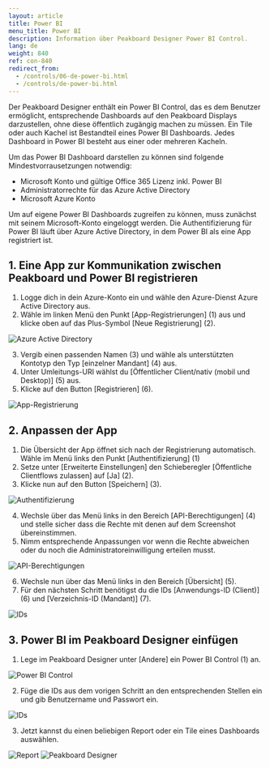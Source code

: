 ```yaml
---
layout: article
title: Power BI  
menu_title: Power BI
description: Information über Peakboard Designer Power BI Control.
lang: de
weight: 840
ref: con-840
redirect_from:
  - /controls/06-de-power-bi.html
  - /controls/de-power-bi.html
---
```


Der Peakboard Designer enthält ein Power BI Control, das es dem Benutzer ermöglicht, entsprechende Dashboards auf den Peakboard Displays darzustellen, ohne diese öffentlich zugängig machen zu müssen. Ein Tile oder auch Kachel ist Bestandteil eines Power BI Dashboards. Jedes Dashboard in Power BI besteht aus einer oder mehreren Kacheln.

Um das Power BI Dashboard darstellen zu können sind folgende Mindestvorrausetzungen notwendig:

* Microsoft Konto und gültige Office 365 Lizenz inkl. Power BI
* Administratorrechte für das Azure Active Directory
* Microsoft Azure Konto

Um auf eigene Power BI Dashboards zugreifen zu können, muss zunächst mit seinem Microsoft-Konto eingeloggt werden. Die Authentifizierung für Power BI läuft über Azure Active Directory, in dem Power BI als eine App registriert ist.

## 1. Eine App zur Kommunikation zwischen Peakboard und Power BI registrieren

1. Logge dich in dein Azure-Konto ein und wähle den Azure-Dienst Azure Active Directory aus.
2. Wähle im linken Menü den Punkt [App-Registrierungen] (1) aus und klicke oben auf das Plus-Symbol [Neue Registrierung] (2).

![Azure Active Directory](/assets/images/Controls/Controls-Power/PowerBI_01.png)

3. Vergib einen passenden Namen (3) und wähle als unterstützten Kontotyp den Typ [einzelner Mandant] (4) aus.
4. Unter Umleitungs-URI wählst du [Öffentlicher Client/nativ (mobil und Desktop)] (5) aus.
5. Klicke auf den Button [Registrieren] (6).

![App-Registrierung](/assets/images/Controls/Controls-Power/PowerBI_02.png)

## 2. Anpassen der App

1. Die Übersicht der App öffnet sich nach der Registrierung automatisch. Wähle im Menü links den Punkt [Authentifizierung] (1)
2. Setze unter [Erweiterte Einstellungen] den Schieberegler [Öffentliche Clientflows zulassen] auf [Ja] (2).
3. Klicke nun auf den Button [Speichern] (3).

![Authentifizierung](/assets/images/Controls/Controls-Power/PowerBI_03.png)

4. Wechsle über das Menü links in den Bereich [API-Berechtigungen] (4) und stelle sicher dass die Rechte mit denen auf dem Screenshot übereinstimmen.
5. Nimm entsprechende Anpassungen vor wenn die Rechte abweichen oder du noch die Administratoreinwilligung erteilen musst.

![API-Berechtigungen](/assets/images/Controls/Controls-Power/PowerBI_04.png)

6. Wechsle nun über das Menü links in den Bereich [Übersicht] (5).
7. Für den nächsten Schritt benötigst du die IDs [Anwendungs-ID (Client)] (6) und [Verzeichnis-ID (Mandant)] (7).

![IDs](/assets/images/Controls/Controls-Power/PowerBI_05.png)

## 3. Power BI im Peakboard Designer einfügen

1. Lege im Peakboard Designer unter [Andere] ein Power BI Control (1) an.

![Power BI Control](/assets/images/Controls/Controls-Power/PowerBI_06.png)

2. Füge die IDs aus dem vorigen Schritt an den entsprechenden Stellen ein und gib Benutzername und Passwort ein.

![IDs](/assets/images/Controls/Controls-Power/PowerBI_07.png)

3. Jetzt kannst du einen beliebigen Report oder ein Tile eines Dashboards auswählen.

![Report](/assets/images/Controls/Controls-Power/PowerBI_08.png)
![Peakboard Designer](/assets/images/Controls/Controls-Power/PowerBI_09.png)

